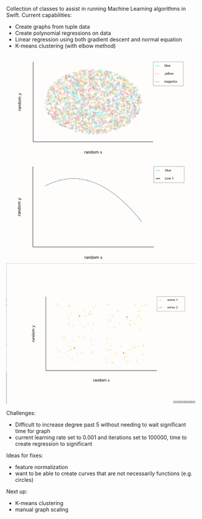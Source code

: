 Collection of classes to assist in running Machine Learning algorithms in Swift.
Current capabilities:
* Create graphs from tuple data
* Create polynomial regressions on data
* Linear regression using both gradient descent and normal equation
* K-means clustering (with elbow method)

![alt text](https://github.com/quawood/SwiftML/blob/master/SwiftML/samples/sample1.png)
![alt text](https://github.com/quawood/SwiftML/blob/master/SwiftML/samples/sample2.png)
![alt text](https://github.com/quawood/SwiftML/blob/master/SwiftML/samples/sample3.png)

Challenges:
* Difficult to increase degree past 5 without needing to wait significant time for graph
* current learning rate set to 0.001 and iterations set to 100000, time to create regression to significant

Ideas for fixes: 
* feature normalization
* want to be able to create curves that are not necessarily functions (e.g. circles)

Next up:
* K-means clustering
* manual graph scaling
